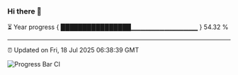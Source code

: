 ### Hi there 👋

⏳ Year progress { ████████████████▁▁▁▁▁▁▁▁▁▁▁▁▁▁ } 54.32 %

---

⏰ Updated on Fri, 18 Jul 2025 06:38:39 GMT

![Progress Bar CI](https://github.com/ZhaoGui/ZhaoGui/workflows/Progress%20Bar%20CI/badge.svg)
